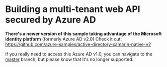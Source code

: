 # Building a multi-tenant web API secured by Azure AD

**There's a newer version of this sample taking advantage of the Microsoft identity platform** (formerly Azure AD v2.0) Check it out: https://github.com/azure-samples/active-directory-xamarin-native-v2

If you really need to access this Azure AD v1.0, you can navigate to the [master](https://github.com/Azure-Samples/active-directory-dotnet-webapi-multitenant-windows-store/tree/master) branch, but please know that it's no longer supported.